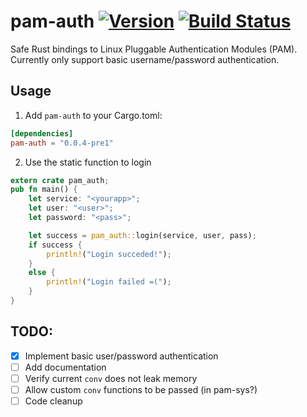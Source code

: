# pam-auth [![Version](https://img.shields.io/crates/v/pam-auth.svg)](https://crates.io/crates/pam-sys) [![Build Status](https://travis-ci.org/MrFloya/pam-auth.svg)](https://travis-ci.org/MrFloya/pam-auth)

Safe Rust bindings to Linux Pluggable Authentication Modules (PAM).
Currently only support basic username/password authentication.

## Usage
1. Add `pam-auth` to your Cargo.toml:
```toml
[dependencies]
pam-auth = "0.0.4-pre1"
```
2. Use the static function to login
```rust
extern crate pam_auth;
pub fn main() {
    let service: "<yourapp>";
    let user: "<user>";
    let password: "<pass>";

    let success = pam_auth::login(service, user, pass);
    if success {
        println!("Login succeded!");
    }
    else {
        println!("Login failed =(");
    }
}
```

## TODO:
  - [x] Implement basic user/password authentication
  - [ ] Add documentation
  - [ ] Verify current `conv` does not leak memory
  - [ ] Allow custom `conv` functions to be passed (in pam-sys?)
  - [ ] Code cleanup
